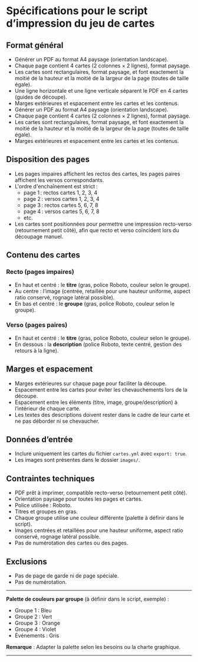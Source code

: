 # Spécifications pour le script d’impression du jeu de cartes

## Format général
- Générer un PDF au format A4 paysage (orientation landscape).
- Chaque page contient 4 cartes (2 colonnes × 2 lignes), format paysage.
- Les cartes sont rectangulaires, format paysage, et font exactement la moitié de la hauteur et la moitié de la largeur de la page (toutes de taille égale).
- Une ligne horizontale et une ligne verticale séparent le PDF en 4 cartes (guides de découpe).
- Marges extérieures et espacement entre les cartes et les contenus.
- Générer un PDF au format A4 paysage (orientation landscape).
- Chaque page contient 4 cartes (2 colonnes × 2 lignes), format paysage.
- Les cartes sont rectangulaires, format paysage, et font exactement la moitié de la hauteur et la moitié de la largeur de la page (toutes de taille égale).
- Marges extérieures et espacement entre les cartes et les contenus.

## Disposition des pages
- Les pages impaires affichent les rectos des cartes, les pages paires affichent les versos correspondants.
- L'ordre d'enchaînement est strict : 
	- page 1 : rectos cartes 1, 2, 3, 4
	- page 2 : versos cartes 1, 2, 3, 4
	- page 3 : rectos cartes 5, 6, 7, 8
	- page 4 : versos cartes 5, 6, 7, 8
	- etc.
- Les cartes sont positionnées pour permettre une impression recto-verso (retournement petit côté), afin que recto et verso coïncident lors du découpage manuel.

## Contenu des cartes

### Recto (pages impaires)
- En haut et centré : le **titre** (gras, police Roboto, couleur selon le groupe).
- Au centre : l’image (centrée, retaillée pour une hauteur uniforme, aspect ratio conservé, rognage latéral possible).
- En bas et centré : le **groupe** (gras, police Roboto, couleur selon le groupe).

### Verso (pages paires)
- En haut et centré : le **titre** (gras, police Roboto, couleur selon le groupe).
- En dessous : la **description** (police Roboto, texte centré, gestion des retours à la ligne).

## Marges et espacement
- Marges extérieures sur chaque page pour faciliter la découpe.
- Espacement entre les cartes pour éviter les chevauchements lors de la découpe.
- Espacement entre les éléments (titre, image, groupe/description) à l’intérieur de chaque carte.
- Les textes des descriptions doivent rester dans le cadre de leur carte et ne pas déborder ni se chevaucher.

## Données d’entrée
- Inclure uniquement les cartes du fichier `cartes.yml` avec `export: true`.
- Les images sont présentes dans le dossier `images/`.

## Contraintes techniques
- PDF prêt à imprimer, compatible recto-verso (retournement petit côté).
- Orientation paysage pour toutes les pages et cartes.
- Police utilisée : Roboto.
- Titres et groupes en gras.
- Chaque groupe utilise une couleur différente (palette à définir dans le script).
- Images centrées et retaillées pour une hauteur uniforme, aspect ratio conservé, rognage latéral possible.
- Pas de numérotation des cartes ou des pages.

## Exclusions
- Pas de page de garde ni de page spéciale.
- Pas de numérotation.

---

**Palette de couleurs par groupe** (à définir dans le script, exemple) :
- Groupe 1 : Bleu
- Groupe 2 : Vert
- Groupe 3 : Orange
- Groupe 4 : Violet
- Événements : Gris

**Remarque** : Adapter la palette selon les besoins ou la charte graphique.

---


